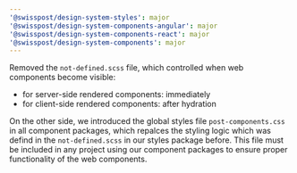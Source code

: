 ```yaml
---
'@swisspost/design-system-styles': major
'@swisspost/design-system-components-angular': major
'@swisspost/design-system-components-react': major
'@swisspost/design-system-components': major
---
```


Removed the `not-defined.scss` file, which controlled when web components become visible:

- for server-side rendered components: immediately
- for client-side rendered components: after hydration

On the other side, we introduced the global styles file `post-components.css` in all component packages, which repalces the styling logic which was defind in the `not-defined.scss` in our styles package before.
This file must be included in any project using our component packages to ensure proper functionality of the web components.

